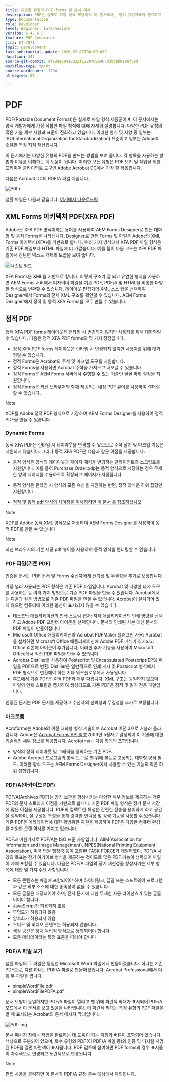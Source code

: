 ```yaml
---
title: 다양한 유형의 PDF forms 및 문서 이해
description: PDF은 실제로 파일 형식 모음이며 이 문서에서는 양식 개발자에게 중요하고 적절한 PDF 유형에 대해 설명합니다.
type: Documentation
role: Developer
level: Beginner, Intermediate
version: 6.4, 6.5
feature: PDF Generator
jira: KT-7071
topic: Development
last-substantial-update: 2020-07-07T00:00:00Z
duration: 347
source-git-commit: af928e60410022f12207082467d3bd9b818af59d
workflow-type: tm+mt
source-wordcount: '1294'
ht-degree: 0%

---
```


# PDF

PDF(Portable Document Format)은 실제로 파일 형식 제품군이며, 이 문서에서는 양식 개발자에게 가장 적합한 파일 형식에 대해 자세히 설명합니다. 다양한 PDF 유형의 많은 기술 세부 사항과 표준이 진화하고 있습니다. 이러한 형식 및 사양 중 일부는 ISO(International Organization for Standardization) 표준이고 일부는 Adobe이 소유한 특정 지적 재산입니다.

이 문서에서는 다양한 유형의 PDF을 만드는 방법을 보여 줍니다. 각 항목을 사용하는 방법과 이유를 이해하는 데 도움이 됩니다. 이러한 모든 유형은 PDF 보기 및 작업을 위한 프리미어 클라이언트 도구인 Adobe Acrobat DC에서 가장 잘 작동합니다.

다음은 Acrobat DC의 PDF/A 파일 예입니다.

![Pdfa](assets/pdfa-file-in-acrobat.png)

샘플 파일은 다음과 같습니다. [여기에서 다운로드됨](assets/pdf-file-types.zip)

## XML Forms 아키텍처 PDF(XFA PDF)

Adobe은 XFA PDF 양식이라는 용어를 사용하여 AEM Forms Designer로 만든 대화형 및 동적 Forms을 나타냅니다. Designer로 만든 Forms 및 파일은 Adobe의 XML Forms 아키텍처(XFA)를 기반으로 합니다. 여러 가지 방식에서 XFA PDF 파일 형식은 기존 PDF 파일보다 HTML 파일에 더 가깝습니다. 예를 들어 다음 코드는 XFA PDF 파일에서 간단한 텍스트 개체의 모습을 보여 줍니다.

![텍스트 필드](assets/text-field.JPG)

XFA Forms은 XML을 기반으로 합니다. 이렇게 구조가 잘 되고 유연한 형식을 사용하면 AEM Forms 서버에서 디자이너 파일을 기존 PDF, PDF/A 및 HTML을 비롯한 다양한 형식으로 변환할 수 있습니다. 레이아웃 편집기의 XML 소스 탭을 선택하여 Designer에서 Forms의 전체 XML 구조를 확인할 수 있습니다. AEM Forms Designer에서 정적 및 동적 XFA Forms을 모두 만들 수 있습니다.

## 정적 PDF

정적 XFA PDF forms 레이아웃은 런타임 시 변경되지 않지만 사용자를 위해 대화형일 수 있습니다. 다음은 정적 XFA PDF forms의 몇 가지 장점입니다.

* 정적 XFA PDF forms 레이아웃은 런타임 시 변경되지 않지만 사용자를 위해 대화형일 수 있습니다.
* 정적 Forms은 Acrobat의 주석 및 마크업 도구를 지원합니다.
* 정적 Forms을 사용하면 Acrobat 주석을 가져오고 내보낼 수 있습니다.
* 정적 Forms은 AEM Forms 서버에서 수행할 수 있는 기술인 글꼴 하위 설정을 지원합니다.
* 정적 Forms은 최신 브라우저와 함께 제공되는 내장 PDF 뷰어를 사용하여 렌더링할 수 있습니다.

>[!NOTE]
>
> XDP를 Adobe 정적 PDF 양식으로 저장하여 AEM Forms Designer를 사용하여 정적 PDF을 만들 수 있습니다



### Dynamic Forms

동적 XFA PDF은 런타임 시 레이아웃을 변경할 수 있으므로 주석 달기 및 마크업 기능은 지원되지 않습니다. 그러나 동적 XFA PDF은 다음과 같은 이점을 제공합니다.

* 동적 양식은 양식의 레이아웃과 페이지 매김을 변경하는 클라이언트측 스크립트를 지원합니다. 예를 들어 Purchase Order.xdp는 동적 양식으로 저장하는 경우 무제한 양의 데이터를 수용하도록 확장되고 페이지가 지정됩니다
* 동적 양식은 런타임 시 양식의 모든 속성을 지원하는 반면, 정적 양식은 하위 집합만 지원합니다

* [정적 및 동적 pdf 양식의 차이점을 이해하려면 이 문서 를 참조하십시오](https://experienceleague.adobe.com/docs/experience-manager-learn/forms/document-services/pdf-forms-and-documents.html#:~:text=Dynamic%20forms%20support%20all%20the,forms%20support%20only%20a%20subset)

>[!NOTE]
>
> XDP를 Adobe 동적 XML 양식으로 저장하여 AEM Forms Designer를 사용하여 동적 PDF를 만들 수 있습니다

>[!NOTE]
>
> 최신 브라우저의 기본 제공 pdf 뷰어를 사용하여 동적 양식을 렌더링할 수 없습니다.

### PDF 파일(기존 PDF)

인증된 문서는 PDF 문서 및 Forms 수신자에게 신뢰성 및 무결성을 추가로 보장합니다.

가장 널리 사용되는 PDF 형식은 기존 PDF 파일입니다. Acrobat 및 다양한 타사 도구를 사용하는 등 여러 가지 방법으로 기존 PDF 파일을 만들 수 있습니다. Acrobat에서는 다음과 같은 방법으로 기존 PDF 파일을 만들 수 있습니다. Acrobat이 설치되어 있지 않으면 컴퓨터에 이러한 옵션이 표시되지 않을 수 있습니다.

* 데스크탑 애플리케이션의 인쇄 스트림 캡처: 저작 애플리케이션의 인쇄 명령을 선택하고 Adobe PDF 프린터 아이콘을 선택합니다. 문서의 인쇄된 사본 대신 문서의 PDF 파일이 만들어집니다
* Microsoft Office 애플리케이션과 Acrobat PDFMaker 플러그인 사용: Acrobat을 설치하면 Microsoft Office 애플리케이션에 Adobe PDF 메뉴가 추가되고 Office 리본에 아이콘이 추가됩니다. 이러한 추가 기능을 사용하여 Microsoft Office에서 직접 PDF 파일을 만들 수 있습니다
* Acrobat Distiller을 사용하여 Postscript 및 Encapsulated Postscript(EPS) 파일을 PDF으로 변환: Distiller은 일반적으로 인쇄 게시 및 Postscript 형식에서 PDF 형식으로 변환해야 하는 기타 워크플로우에서 사용됩니다
* 후드에서 기존 PDF은 XFA PDF과 매우 다릅니다. XML 구조는 동일하지 않으며 파일의 인쇄 스트림을 캡처하여 생성되므로 기존 PDF은 정적 및 읽기 전용 파일입니다.

인증된 문서는 PDF 문서를 제공하고 수신자의 신뢰성과 무결성을 추가로 보장합니다.

### 아크로폼

Acroforms는 Adobe의 이전 대화형 형식 기술이며 Acrobat 버전 3으로 거슬러 올라갑니다. Adobe은 [Acrobat Forms API 참조](assets/FormsAPIReference.pdf)2003년 5월자로 결정되어 이 기술에 대한 기술적인 세부 정보를 제공합니다. Acroforms는 다음 항목의 조합입니다.

* 양식의 정적 레이아웃 및 그래픽을 정의하는 기존 PDF.
* Adobe Acrobat 프로그램의 양식 도구로 맨 위에 볼트로 고정되는 대화형 양식 필드. 이러한 양식 도구는 AEM Forms Designer에서 사용할 수 있는 기능의 작은 하위 집합입니다.

### PDF/A(아카이브 PDF)

PDF/A(Archives PDF)는 장기 보관을 향상시키는 다양한 세부 정보를 제공하는 기존 PDF의 문서 스토리지 이점을 기반으로 합니다. 기존 PDF 파일 형식은 장기 문서 저장에 많은 이점을 제공합니다. PDF의 컴팩트한 특성은 간편한 전송을 용이하게 하고 공간을 절약하며, 잘 구성된 특성을 통해 강력한 인덱싱 및 검색 기능을 사용할 수 있습니다. 기존 PDF은 메타데이터에 대한 광범위한 지원을 제공하며 PDF은 다양한 컴퓨터 환경을 지원한 오랜 역사를 가지고 있습니다.

PDF과 마찬가지로 PDF/A는 ISO 표준 사양입니다. AIIM(Association for Information and Image Management), NPES(National Printing Equipment Association), 미국 법원 행정국 등이 포함된 TASK FORCE가 개발하였다. PDF/A 사양의 목표는 장기 아카이브 형식을 제공하는 것이므로 많은 PDF 기능이 생략되어 파일이 자체 포함될 수 있습니다. 다음은 PDF/A 파일의 장기 재현성을 향상시키는 세부 항목에 대한 몇 가지 주요 사항입니다.

* 모든 콘텐츠는 파일에 포함되어야 하며 하이퍼링크, 글꼴 또는 소프트웨어 프로그램과 같은 외부 소스에 대한 종속성이 없을 수 있습니다.
* 모든 글꼴은 내장되어야 하며, 전자 문서에 대한 무제한 사용 라이선스가 있는 글꼴이어야 합니다.
* JavaScript가 허용되지 않음
* 투명도가 허용되지 않음
* 암호화가 허용되지 않음
* 오디오 및 비디오 콘텐츠는 허용되지 않습니다.
* 색상 공간은 장치 독립적 방식으로 정의되어야 합니다
* 모든 메타데이터는 특정 표준을 따라야 합니다

### PDF/A 파일 보기

샘플 파일의 두 파일은 동일한 Microsoft Word 파일에서 만들어졌습니다. 하나는 기존 PDF으로, 다른 하나는 PDF/A 파일로 만들어졌습니다. Acrobat Professional에서 다음 두 파일을 엽니다.

* simpleWordFile.pdf
* simpleWordFilePDFA.pdf

문서 모양이 동일하지만 PDF/A 파일이 열리고 맨 위에 파란색 막대가 표시되어 PDF/A 모드에서 이 문서를 보고 있음을 나타냅니다. 이 파란색 막대는 특정 유형의 PDF 파일을 열 때 표시되는 Acrobat의 문서 메시지 막대입니다.

![Pdf-img](assets/pdfa-message.png)

문서 메시지 창에는 작업을 완료하는 데 도움이 되는 지침과 버튼이 포함되어 있습니다. 색상으로 구분되어 있으며, 특수 유형의 PDF(이 PDF/A 파일 등)와 인증 및 디지털 서명된 PDF을 열면 파란색이 표시됩니다. PDF 검토에 참여하면 PDF forms의 경우 표시줄이 자주색으로 변경되고 노란색으로 변경됩니다.

>[!NOTE]
>
> 편집 사용을 클릭하면 이 문서가 PDF/A 규정 준수 대상에서 제외됩니다.
